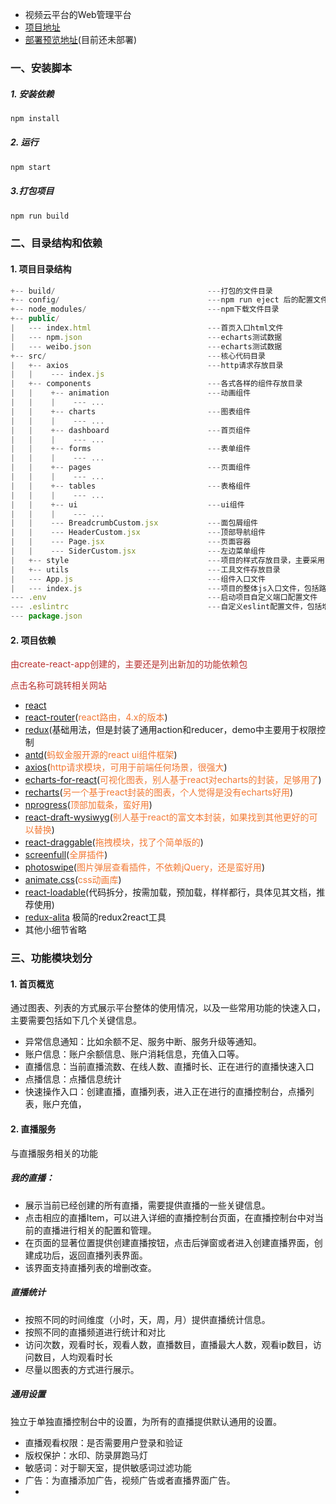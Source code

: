 - 视频云平台的Web管理平台 
- [项目地址](http://www.jackchance.cn/video-cloud/react-admin.git)
- [部署预览地址](http://www.baidu.com)(目前还未部署)

### 一、安装脚本
##### 1. 安装依赖
```js
npm install
```

##### 2. 运行
```js
npm start
```

##### 3.打包项目
```js
npm run build
```

### 二、目录结构和依赖
#### 1. 项目目录结构
```js
+-- build/                                  ---打包的文件目录
+-- config/                                 ---npm run eject 后的配置文件目录
+-- node_modules/                           ---npm下载文件目录
+-- public/
|   --- index.html							---首页入口html文件
|   --- npm.json							---echarts测试数据
|   --- weibo.json							---echarts测试数据
+-- src/                                    ---核心代码目录
|   +-- axios                               ---http请求存放目录
|   |    --- index.js
|   +-- components                          ---各式各样的组件存放目录
|   |    +-- animation                      ---动画组件
|   |    |    --- ...
|   |    +-- charts                         ---图表组件
|   |    |    --- ...
|   |    +-- dashboard                      ---首页组件
|   |    |    --- ...
|   |    +-- forms                          ---表单组件
|   |    |    --- ...
|   |    +-- pages                          ---页面组件
|   |    |    --- ...
|   |    +-- tables                         ---表格组件
|   |    |    --- ...
|   |    +-- ui                             ---ui组件
|   |    |    --- ...
|   |    --- BreadcrumbCustom.jsx           ---面包屑组件
|   |    --- HeaderCustom.jsx               ---顶部导航组件
|   |    --- Page.jsx                       ---页面容器
|   |    --- SiderCustom.jsx                ---左边菜单组件
|   +-- style                               ---项目的样式存放目录，主要采用less编写
|   +-- utils                               ---工具文件存放目录
|   --- App.js                              ---组件入口文件
|   --- index.js                            ---项目的整体js入口文件，包括路由配置等
--- .env                                    ---启动项目自定义端口配置文件
--- .eslintrc                               ---自定义eslint配置文件，包括增加的react jsx语法限制
--- package.json
```

#### 2. 项目依赖
<span style="color: rgb(184,49,47);">由create-react-app创建的，主要还是列出新加的功能依赖包</span>

<span style="color: rgb(184,49,47);">点击名称可跳转相关网站</span>

- [react](https://facebook.github.io/react/)
- [react-router](https://react-guide.github.io/react-router-cn/)(<span style="color: rgb(243,121,52);">react路由，4.x的版本</span>)
- [redux](https://redux.js.org/)(基础用法，但是封装了通用action和reducer，demo中主要用于权限控制
- [antd](https://ant.design/index-cn)(<span style="color: rgb(243,121,52);">蚂蚁金服开源的react ui组件框架</span>)
- [axios](https://github.com/mzabriskie/axios)(<span style="color: rgb(243,121,52);">http请求模块，可用于前端任何场景，很强大</span>)
- [echarts-for-react](https://github.com/hustcc/echarts-for-react)(<span style="color: rgb(243,121,52);">可视化图表，别人基于react对echarts的封装，足够用了</span>)
- [recharts](http://recharts.org/#/zh-CN/)(<span style="color: rgb(243,121,52);">另一个基于react封装的图表，个人觉得是没有echarts好用</span>)
- [nprogress](https://github.com/rstacruz/nprogress)(<span style="color: rgb(243,121,52);">顶部加载条，蛮好用</span>)
- [react-draft-wysiwyg](https://github.com/jpuri/react-draft-wysiwyg)(<span style="color: rgb(243,121,52);">别人基于react的富文本封装，如果找到其他更好的可以替换</span>)
- [react-draggable](https://github.com/mzabriskie/react-draggable)(<span style="color: rgb(243,121,52);">拖拽模块，找了个简单版的</span>)
- [screenfull](https://github.com/sindresorhus/screenfull.js/)(<span style="color: rgb(243,121,52);">全屏插件</span>)
- [photoswipe](https://github.com/dimsemenov/photoswipe)(<span style="color: rgb(243,121,52);">图片弹层查看插件，不依赖jQuery，还是蛮好用</span>)
- [animate.css](http://daneden.me/animate)(<span style="color: rgb(243,121,52);">css动画库</span>)
- [react-loadable](https://github.com/jamiebuilds/react-loadable)(代码拆分，按需加载，预加载，样样都行，具体见其文档，推荐使用)
- [redux-alita](https://github.com/yezihaohao/redux-alita) 极简的redux2react工具
- 其他小细节省略

### 三、功能模块划分
#### 1. 首页概览
通过图表、列表的方式展示平台整体的使用情况，以及一些常用功能的快速入口，主要需要包括如下几个关键信息。
- 异常信息通知：比如余额不足、服务中断、服务升级等通知。
- 账户信息：账户余额信息、账户消耗信息，充值入口等。
- 直播信息：当前直播流数、在线人数、直播时长、正在进行的直播快速入口
- 点播信息：点播信息统计
- 快速操作入口：创建直播，直播列表，进入正在进行的直播控制台，点播列表，账户充值，

#### 2. 直播服务
与直播服务相关的功能
##### 我的直播：
- 展示当前已经创建的所有直播，需要提供直播的一些关键信息。
- 点击相应的直播Item，可以进入详细的直播控制台页面，在直播控制台中对当前的直播进行相关的配置和管理。
- 在页面的显著位置提供创建直播按钮，点击后弹窗或者进入创建直播界面，创建成功后，返回直播列表界面。
- 该界面支持直播列表的增删改查。

##### 直播统计
- 按照不同的时间维度（小时，天，周，月）提供直播统计信息。
- 按照不同的直播频道进行统计和对比
- 访问次数，观看时长，观看人数，直播数目，直播最大人数，观看ip数目，访问数目，人均观看时长
- 尽量以图表的方式进行展示。

##### 通用设置
独立于单独直播控制台中的设置，为所有的直播提供默认通用的设置。
- 直播观看权限：是否需要用户登录和验证
- 版权保护：水印、防录屏跑马灯
- 敏感词：对于聊天室，提供敏感词过滤功能
- 广告：为直播添加广告，视频广告或者直播界面广告。
- 